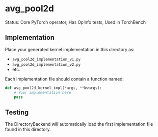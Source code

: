 # avg_pool2d

Status: Core PyTorch operator, Has OpInfo tests, Used in TorchBench

## Implementation

Place your generated kernel implementation in this directory as:
- `avg_pool2d_implementation_v1.py`
- `avg_pool2d_implementation_v2.py`
- etc.

Each implementation file should contain a function named:
```python
def avg_pool2d_kernel_impl(*args, **kwargs):
    # Your implementation here
    pass
```

## Testing

The DirectoryBackend will automatically load the first implementation file found in this directory.
